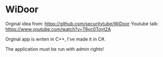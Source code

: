 # WiDoor

Orginal idea from: https://github.com/securitytube/WiDoor
Youtube talk: https://www.youtube.com/watch?v=T6yc0Toyt2A

Orginal app is writen in C++, I've made it in C#.


The application must be run with admin rights!
